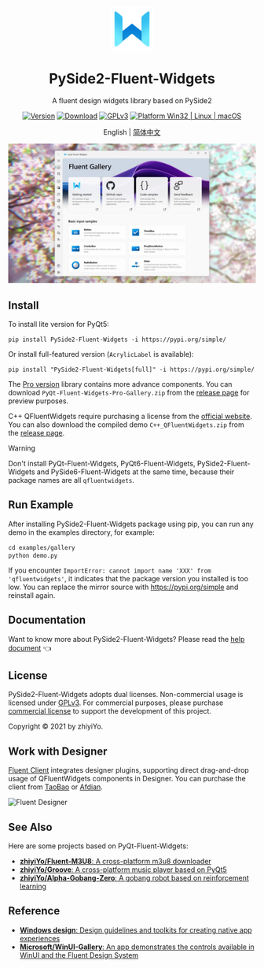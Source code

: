 <p align="center">
  <img width="18%" align="center" src="https://raw.githubusercontent.com/zhiyiYo/PyQt-Fluent-Widgets/master/docs/source/_static/logo.png" alt="logo">
</p>
  <h1 align="center">
  PySide2-Fluent-Widgets
</h1>
<p align="center">
  A fluent design widgets library based on PySide2
</p>

<div align="center">

[![Version](https://img.shields.io/pypi/v/pyside2-fluent-widgets?color=%2334D058&label=Version)](https://pypi.org/project/PyQt-Fluent-Widgets)
[![Download](https://static.pepy.tech/personalized-badge/pyside2-fluent-widgets?period=total&units=international_system&left_color=grey&right_color=brightgreen&left_text=Downloads)]()
[![GPLv3](https://img.shields.io/badge/License-GPLv3-blue?color=#4ec820)](LICENSE)
[![Platform Win32 | Linux | macOS](https://img.shields.io/badge/Platform-Win32%20|%20Linux%20|%20macOS-blue?color=#4ec820)]()

</div>


<p align="center">
English | <a href="docs/README_zh.md">简体中文</a>
</p>

![Interface](https://raw.githubusercontent.com/zhiyiYo/PyQt-Fluent-Widgets/master/docs/source/_static/Interface.jpg)


## Install
To install lite version for PyQt5:
```shell
pip install PySide2-Fluent-Widgets -i https://pypi.org/simple/
```
Or install full-featured version (`AcrylicLabel` is  available):
```shell
pip install "PySide2-Fluent-Widgets[full]" -i https://pypi.org/simple/
```


The [Pro version](https://qfluentwidgets.com/pages/pro) library contains more advance components. You can download `PyQt-Fluent-Widgets-Pro-Gallery.zip` from the [release page](https://github.com/zhiyiYo/PyQt-Fluent-Widgets/releases) for preview purposes.

C++ QFluentWidgets require purchasing a license from the [official website](https://qfluentwidgets.com/price). You can also download the compiled demo `C++_QFluentWidgets.zip` from the [release page](https://github.com/zhiyiYo/PyQt-Fluent-Widgets/releases).

> [!Warning]
> Don't install PyQt-Fluent-Widgets, PyQt6-Fluent-Widgets, PySide2-Fluent-Widgets and PySide6-Fluent-Widgets at the same time, because their package names are all `qfluentwidgets`.


## Run Example
After installing PySide2-Fluent-Widgets package using pip, you can run any demo in the examples directory, for example:
```shell
cd examples/gallery
python demo.py
```

If you encounter `ImportError: cannot import name 'XXX' from 'qfluentwidgets'`, it indicates that the package version you installed is too low. You can replace the mirror source with https://pypi.org/simple and reinstall again.

## Documentation
Want to know more about PySide2-Fluent-Widgets? Please read the [help document](https://qfluentwidgets.com) 👈


## License
PySide2-Fluent-Widgets adopts dual licenses. Non-commercial usage is licensed under [GPLv3](./LICENSE). For commercial purposes, please purchase [commercial license](https://qfluentwidgets.com/price) to support the development of this project.

Copyright © 2021 by zhiyiYo.


## Work with Designer
[Fluent Client](https://www.youtube.com/watch?v=7UCmcsOlhTk) integrates designer plugins, supporting direct drag-and-drop usage of QFluentWidgets components in Designer. You can purchase the client from [TaoBao](https://item.taobao.com/item.htm?ft=t&id=767961666600) or [Afdian](https://afdian.com/item/6726fcc4247311ef8c6852540025c377).

![Fluent Designer](./docs/source/_static/Designer_plugin.jpg)


## See Also
Here are some projects based on PyQt-Fluent-Widgets:
* [**zhiyiYo/Fluent-M3U8**: A cross-platform m3u8 downloader](https://fluent-m3u8.org)
* [**zhiyiYo/Groove**: A cross-platform music player based on PyQt5](https://github.com/zhiyiYo/Groove)
* [**zhiyiYo/Alpha-Gobang-Zero**: A gobang robot based on reinforcement learning](https://github.com/zhiyiYo/Alpha-Gobang-Zero)

## Reference
* [**Windows design**: Design guidelines and toolkits for creating native app experiences](https://learn.microsoft.com/zh-cn/windows/apps/design/)
* [**Microsoft/WinUI-Gallery**: An app demonstrates the controls available in WinUI and the Fluent Design System](https://github.com/microsoft/WinUI-Gallery)
